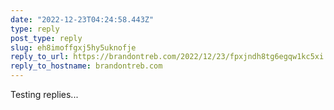 ```yaml
---
date: "2022-12-23T04:24:58.443Z"
type: reply 
post_type: reply
slug: eh8imoffgxj5hy5uknofje
reply_to_url: https://brandontreb.com/2022/12/23/fpxjndh8tg6egqw1kc5xi
reply_to_hostname: brandontreb.com
---
```

Testing replies...